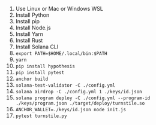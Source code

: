 1. Use Linux or Mac or Windows WSL
1. Install Python
1. Install pip
1. Install Node.js
1. Install Yarn
1. Install Rust
1. Install Solana CLI
1. `export PATH=$HOME/.local/bin:$PATH`
1. `yarn`
1. `pip install hypothesis`
1. `pip install pytest`
1. `anchor build`
1. `solana-test-validator -C ./config.yml`
1. `solana airdrop -C ./config.yml 1 ./keys/id.json`
1. `solana program deploy -C ./config.yml --program-id ./keys/program.json ./target/deploy/turnstile.so`
1. `ANCHOR_WALLET=./keys/id.json node init.js`
1. `pytest turnstile.py`
